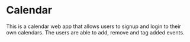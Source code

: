 # Calendar
This is a calendar web app that allows users to signup and login to their own calendars. The users are able to add, remove and tag added events.
